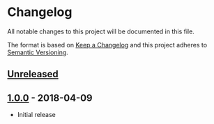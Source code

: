 # Changelog
All notable changes to this project will be documented in this file.

The format is based on [Keep a Changelog](http://keepachangelog.com/en/1.0.0/)
and this project adheres to [Semantic Versioning](http://semver.org/spec/v2.0.0.html).

## [Unreleased]

## [1.0.0] - 2018-04-09

- Initial release

[Unreleased]: https://github.com/kwiwk/lru-cached-getter/compare/v1.0.0...HEAD
[1.0.0]: https://github.com/kwiwk/lru-cached-getter/compare/v0.0.0...v1.0.0
